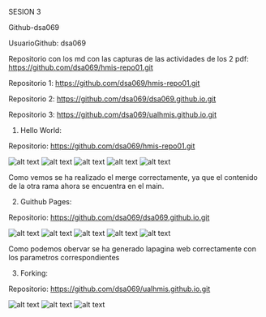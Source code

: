 SESION 3

Github-dsa069

UsuarioGithub: dsa069

Repositorio con los md con las capturas de las actividades de los 2 pdf: https://github.com/dsa069/hmis-repo01.git 

Repositorio 1: https://github.com/dsa069/hmis-repo01.git  

Repositorio 2: https://github.com/dsa069/dsa069.github.io.git

Repositorio 3: https://github.com/dsa069/ualhmis.github.io.git


1.	Hello World:

Repositorio: https://github.com/dsa069/hmis-repo01.git  

![alt text](ImgSesion3/image-41.png)
![alt text](ImgSesion3/image-42.png)
![alt text](ImgSesion3/image-43.png)
![alt text](ImgSesion3/image-44.png)
![alt text](ImgSesion3/image-45.png)

Como vemos se ha realizado el merge correctamente, ya que el contenido de la otra rama ahora se encuentra en el main.

2.  Guithub Pages:

Repositorio: https://github.com/dsa069/dsa069.github.io.git

![alt text](ImgSesion3/image-46.png)
![alt text](ImgSesion3/image-47.png)
![alt text](ImgSesion3/image-48.png)
![alt text](ImgSesion3/image-49.png)
![alt text](ImgSesion3/image-50.png)

Como podemos obervar se ha generado lapagina web correctamente con los parametros correspondientes

3.  Forking:

Repositorio: https://github.com/dsa069/ualhmis.github.io.git

![alt text](ImgSesion3/image-51.png)
![alt text](ImgSesion3/image-52.png)
![alt text](ImgSesion3/image-53.png)